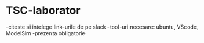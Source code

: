 # TSC-laborator
-citeste si intelege link-urile de pe slack
-tool-uri necesare: ubuntu, VScode, ModelSim
-prezenta obligatorie

